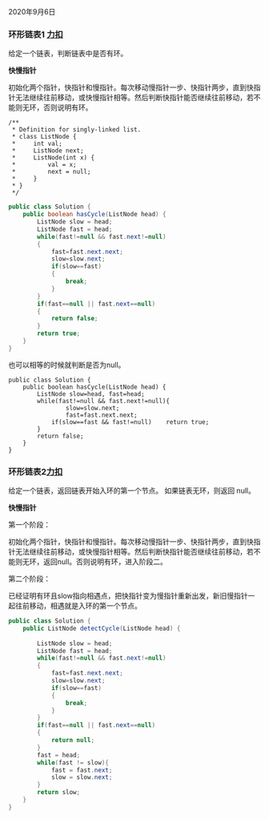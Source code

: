 2020年9月6日

### 环形链表1 [力扣](https://leetcode-cn.com/problems/linked-list-cycle/)

给定一个链表，判断链表中是否有环。

**快慢指针**

初始化两个指针，快指针和慢指针。每次移动慢指针一步、快指针两步，直到快指针无法继续往前移动，或快慢指针相等。然后判断快指针能否继续往前移动，若不能则无环，否则说明有环。

```
/**
 * Definition for singly-linked list.
 * class ListNode {
 *     int val;
 *     ListNode next;
 *     ListNode(int x) {
 *         val = x;
 *         next = null;
 *     }
 * }
 */
```
```java
public class Solution {
    public boolean hasCycle(ListNode head) {
        ListNode slow = head;
        ListNode fast = head;
        while(fast!=null && fast.next!=null)
        {
            fast=fast.next.next;
            slow=slow.next;
            if(slow==fast)
            {
                break;
            }
        }
        if(fast==null || fast.next==null)
        {
            return false;
        }
        return true;
    }
}
```
也可以相等的时候就判断是否为null。
```
public class Solution {
    public boolean hasCycle(ListNode head) {
        ListNode slow=head, fast=head;
        while(fast!=null && fast.next!=null){
                slow=slow.next;
                fast=fast.next.next;
            if(slow==fast && fast!=null)    return true;
        } 
        return false;
    }
}
```

### 环形链表2[力扣](https://leetcode-cn.com/problems/linked-list-cycle-ii/solution/huan-xing-lian-biao-ii-by-leetcode/)

给定一个链表，返回链表开始入环的第一个节点。 如果链表无环，则返回 null。

**快慢指针**

第一个阶段：

初始化两个指针，快指针和慢指针。每次移动慢指针一步、快指针两步，直到快指针无法继续往前移动，或快慢指针相等。然后判断快指针能否继续往前移动，若不能则无环，返回null。否则说明有环，进入阶段二。

第二个阶段：

已经证明有环且slow指向相遇点，把快指针变为慢指针重新出发，新旧慢指针一起往前移动，相遇就是入环的第一个节点。

```java
public class Solution {
    public ListNode detectCycle(ListNode head) {
  
        ListNode slow = head;
        ListNode fast = head;
        while(fast!=null && fast.next!=null)
        {
            fast=fast.next.next;
            slow=slow.next;
            if(slow==fast)
            {
                break;
            }
        }
        if(fast==null || fast.next==null)
        {
            return null;
        }
        fast = head;
        while(fast != slow){
            fast = fast.next;
            slow = slow.next;
        }
        return slow;
    }
}
```


